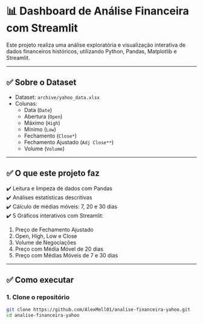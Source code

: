 # 📊 Dashboard de Análise Financeira com Streamlit

Este projeto realiza uma análise exploratória e visualização interativa de dados financeiros históricos, utilizando Python, Pandas, Matplotlib e Streamlit.

---

## ✅ Sobre o Dataset

- Dataset: `archive/yahoo_data.xlsx`
- Colunas:
  - Data (`Date`)
  - Abertura (`Open`)
  - Máximo (`High`)
  - Mínimo (`Low`)
  - Fechamento (`Close*`)
  - Fechamento Ajustado (`Adj Close**`)
  - Volume (`Volume`)

---

## ✅ O que este projeto faz

✔️ Leitura e limpeza de dados com Pandas  
✔️ Análises estatísticas descritivas  
✔️ Cálculo de médias móveis: 7, 20 e 30 dias  
✔️ 5 Gráficos interativos com Streamlit:  
1. Preço de Fechamento Ajustado  
2. Open, High, Low e Close  
3. Volume de Negociações  
4. Preço com Média Móvel de 20 dias  
5. Preço com Médias Móveis de 7 e 30 dias  

---

## ✅ Como executar

### 1. Clone o repositório

```bash
git clone https://github.com/AlexMell01/analise-financeira-yahoo.git
cd analise-financeira-yahoo



